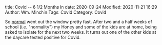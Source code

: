 title: Covid -- 6 1/2 Months In
date: 2020-09-24
Modified: 2020-11-21 16:29
Author: Wm. Minchin
Tags: Covid
Category: Covid

So [normal]({filename}20200913-covid-at-six-months.md) went out the window
pretty fast. After two and a half weeks of school (i.e. "normality") my Honey
and some of the kids are at home, being asked to isolate for the next two
weeks. It turns out one of the other kids at the daycare tested positive for
Covid.
